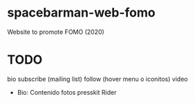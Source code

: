 # spacebarman-web-fomo
Website to promote FOMO (2020)

# TODO

bio
subscribe (mailing list)
follow (hover menu o iconitos)
video


- Bio:
Contenido
fotos
presskit
Rider
